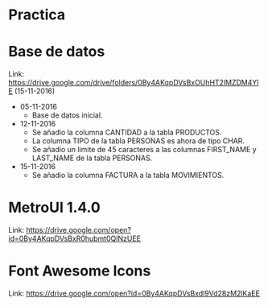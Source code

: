 # Practica

# Base de datos

Link: https://drive.google.com/drive/folders/0By4AKqpDVsBxOUhHT2lMZDM4YlE (15-11-2016)

* 05-11-2016
  * Base de datos inicial.
* 12-11-2016
  * Se añadio la columna CANTIDAD a la tabla PRODUCTOS.
  * La columna TIPO de la tabla PERSONAS es ahora de tipo CHAR.
  * Se añadio un limite de 45 caracteres a las columnas FIRST_NAME y LAST_NAME de la tabla PERSONAS.
* 15-11-2016
  * Se añadio la columna FACTURA a la tabla MOVIMIENTOS.
  
# MetroUI 1.4.0

Link: https://drive.google.com/open?id=0By4AKqpDVsBxR0hubmt0QlNzUEE

# Font Awesome Icons

Link: https://drive.google.com/open?id=0By4AKqpDVsBxdl9Vd28zM2lKaEE
